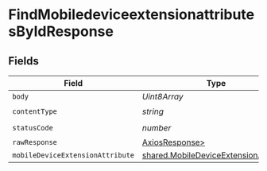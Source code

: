 # FindMobiledeviceextensionattributesByIdResponse


## Fields

| Field                                                                                          | Type                                                                                           | Required                                                                                       | Description                                                                                    |
| ---------------------------------------------------------------------------------------------- | ---------------------------------------------------------------------------------------------- | ---------------------------------------------------------------------------------------------- | ---------------------------------------------------------------------------------------------- |
| `body`                                                                                         | *Uint8Array*                                                                                   | :heavy_minus_sign:                                                                             | N/A                                                                                            |
| `contentType`                                                                                  | *string*                                                                                       | :heavy_check_mark:                                                                             | N/A                                                                                            |
| `statusCode`                                                                                   | *number*                                                                                       | :heavy_check_mark:                                                                             | N/A                                                                                            |
| `rawResponse`                                                                                  | [AxiosResponse>](https://axios-http.com/docs/res_schema)                                       | :heavy_minus_sign:                                                                             | N/A                                                                                            |
| `mobileDeviceExtensionAttribute`                                                               | [shared.MobileDeviceExtensionAttribute](../../models/shared/mobiledeviceextensionattribute.md) | :heavy_minus_sign:                                                                             | OK                                                                                             |